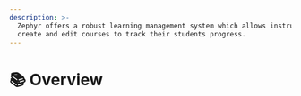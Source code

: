 ```yaml
---
description: >-
  Zephyr offers a robust learning management system which allows instructors to
  create and edit courses to track their students progress.
---
```


# 📚 Overview

